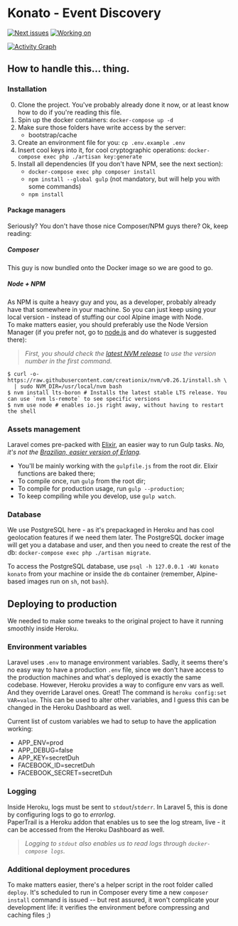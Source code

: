 Konato - Event Discovery
========================

[![Next issues](https://badge.waffle.io/konato-events/web.svg?label=ready&title=Next%20issues)](http://waffle.io/konato-events/web)
[![Working on](https://badge.waffle.io/konato-events/web.svg?label=in%20progress&title=Working%20on)](http://waffle.io/konato-events/web)

[![Activity Graph](https://graphs.waffle.io/konato-events/web/throughput.svg)](https://waffle.io/konato-events/web/metrics)


How to handle this... thing.
----------------------------

### Installation
0. Clone the project. You've probably already done it now, or at least know how to do if you're reading this file.
0. Spin up the docker containers: `docker-compose up -d`
0. Make sure those folders have write access by the server:
    - bootstrap/cache
0. Create an environment file for you: `cp .env.example .env`
0. Insert cool keys into it, for cool cryptographic operations: `docker-compose exec php ./artisan key:generate`
0. Install all dependencies (If you don't have NPM, see the next section):
    - `docker-compose exec php composer install`
    - `npm install --global gulp` (not mandatory, but will help you with some commands)
    - `npm install`

#### Package managers
Seriously? You don't have those nice Composer/NPM guys there? Ok, keep reading:

##### Composer
This guy is now bundled onto the Docker image so we are good to go.

##### Node + NPM
As NPM is quite a heavy guy and you, as a developer, probably already have that somewhere in your machine. So you can just keep using your local version - instead of stuffing our cool Alpine image with Node.  
To make matters easier, you should preferably use the Node Version Manager (if you prefer not, go to [node.js] and do whatever is suggested there):

> _First, you should check the [latest NVM release][nvm-release] to use the version number in the first command._

    $ curl -o- https://raw.githubusercontent.com/creationix/nvm/v0.26.1/install.sh \
      | sudo NVM_DIR=/usr/local/nvm bash
    $ nvm install lts-boron # Installs the latest stable LTS release. You can use `nvm ls-remote` to see specific versions
    $ nvm use node # enables io.js right away, without having to restart the shell

[node.js]:https://nodejs.org
[nvm-release]: https://github.com/creationix/nvm/releases/latest

### Assets management
Laravel comes pre-packed with [Elixir], an easier way to run Gulp tasks. _No, it's not the [Brazilian, easier version of Erlang][elixir-erlang]._

- You'll be mainly working with the `gulpfile.js` from the root dir. Elixir functions are baked there;
- To compile once, run `gulp` from the root dir;
- To compile for production usage, run `gulp --production`;
- To keep compiling while you develop, use `gulp watch`.

### Database
We use PostgreSQL here - as it's prepackaged in Heroku and has cool geolocation features if we need them later. The PostgreSQL docker image will get you a database and user, and then you need to create the rest of the db: `docker-compose exec php ./artisan migrate`.

To access the PostgreSQL database, use `psql -h 127.0.0.1 -WU konato konato` from your machine or inside the `db` container (remember, Alpine-based images run on `sh`, not `bash`).

Deploying to production
-----------------------
We needed to make some tweaks to the original project to have it running smoothly inside Heroku.

### Environment variables
Laravel uses `.env` to manage environment variables. Sadly, it seems there's no easy way to have a production `.env` file, since we don't have access to the production machines and what's deployed is exactly the same codebase. However, Heroku provides a way to configure env vars as well. And they override Laravel ones. Great! The command is `heroku config:set VAR=value`. This can be used to alter other variables, and I guess this can be changed in the Heroku Dashboard as well.

Current list of custom variables we had to setup to have the application working:

- APP_ENV=prod
- APP_DEBUG=false
- APP_KEY=secretDuh
- FACEBOOK_ID=secretDuh
- FACEBOOK_SECRET=secretDuh

### Logging
Inside Heroku, logs must be sent to `stdout`/`stderr`. In Laravel 5, this is done by configuring logs to go to _errorlog_.  
PaperTrail is a Heroku addon that enables us to see the log stream, live - it can be accessed from the Heroku Dashboard as well.

>_Logging to `stdout` also enables us to read logs through `docker-compose logs`._

### Additional deployment procedures
To make matters easier, there's a helper script in the root folder called `deploy`. It's scheduled to run in Composer every time a new `composer install` command is issued -- but rest assured, it won't complicate your development life: it verifies the environment before compressing and caching files ;)

[elixir]: http://laravel.com/docs/5.1/elixir
[elixir-erlang]: https://en.wikipedia.org/wiki/Elixir_(programming_language)
[semantic ui]: http://semantic-ui.com
[question]: http://stackoverflow.com/questions/32622893
